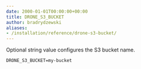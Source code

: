```yaml
---
date: 2000-01-01T00:00:00+00:00
title: DRONE_S3_BUCKET
author: bradrydzewski
aliases:
- /installation/reference/drone-s3-bucket/
---
```


Optional string value configures the S3 bucket name.

```
DRONE_S3_BUCKET=my-bucket
```
